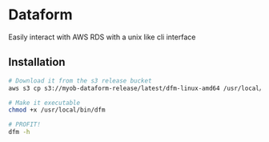 # Dataform

Easily interact with AWS RDS with a unix like cli interface

## Installation

```bash
# Download it from the s3 release bucket
aws s3 cp s3://myob-dataform-release/latest/dfm-linux-amd64 /usr/local/bin/dfm

# Make it executable
chmod +x /usr/local/bin/dfm

# PROFIT!
dfm -h
```
